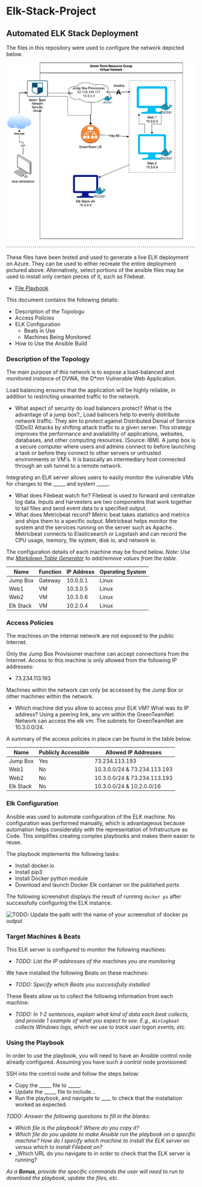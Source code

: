 # Elk-Stack-Project
## Automated ELK Stack Deployment

The files in this repository were used to configure the network depicted below.

![TODO: Update the path with the name of your diagram](diagrams/project1.png)

These files have been tested and used to generate a live ELK deployment on Azure. They can be used to either recreate the entire deployment pictured above. Alternatively, select portions of the ansible files may be used to install only certain pieces of it, such as Filebeat.

  - [File Playbook](roles/file-playbook.yml)

This document contains the following details:
- Description of the Topologu
- Access Policies
- ELK Configuration
  - Beats in Use
  - Machines Being Monitored
- How to Use the Ansible Build


### Description of the Topology

The main purpose of this network is to expose a load-balanced and monitored instance of DVWA, the D*mn Vulnerable Web Application.

Load balancing ensures that the application will be highly reliable, in addition to restricting unwanted traffic to the network.
- What aspect of security do load balancers protect? What is the advantage of a jump box?_  Load balncers help to evenly distribute network traffic.  They aim to protect against Distributed Denial of Service (DDoS) Attacks by shifting attack traffic to a given server.  This strategy improves the performance and availability of applications, websites, databases, and other computing resources. (Source: IBM).  A jump box is a secure computer where users and admins connect to before launching a task or before they connect to other servers or untrusted environments or VM's. It is basically an intermediary host connected through an ssh tunnel to a remote network.

Integrating an ELK server allows users to easily monitor the vulnerable VMs for changes to the _____ and system _____.
- What does Filebeat watch for?  Filebeat is used to forward and centralize log data.  Inputs and harvesters are two componetns that work together to tail files and send event data to a specified output.
- What does Metricbeat record? Metric beat takes statistics and metrics and ships them to a specific output.  Metricbeat helps monitor the system and the services running on the server such as Apache.  Metricbeat connects to Elasticsearch or Logstash and can record the CPU usage, memory, file system, disk io, and network io.

The configuration details of each machine may be found below.
_Note: Use the [Markdown Table Generator](http://www.tablesgenerator.com/markdown_tables) to add/remove values from the table_.

| Name     | Function | IP Address | Operating System |
|----------|----------|------------|------------------|
| Jump Box | Gateway  | 10.0.0.1   | Linux            |
| Web1     | VM       | 10.3.0.5   | Linux            |
| Web2     | VM       | 10.3.0.6   | Linux            |
| Elk Stack| VM       | 10.2.0.4   | Linux            |

### Access Policies

The machines on the internal network are not exposed to the public Internet. 

Only the Jump Box Provisioner machine can accept connections from the Internet. Access to this machine is only allowed from the following IP addresses:
- 73.234.113.193

Machines within the network can only be accessed by the Jump Box or other machines within the network.
- Which machine did you allow to access your ELK VM? What was its IP address? Using a peering link, any vm within the GreenTeamNet Network can access the elk vm.  The subnets for GreenTeamNet are 10.3.0.0/24.

A summary of the access policies in place can be found in the table below.

| Name     | Publicly Accessible | Allowed IP Addresses |
|----------|---------------------|----------------------|
| Jump Box | Yes                 |  73.234.113.193      |
| Web1     | No                  |  10.3.0.0/24 & 73.234.113.193        |
| Web2     | No                  |  10.3.0.0/24 & 73.234.113.193        |
| Elk Stack| No                  |  10.3.0.0/24 & 10.2.0.0/16        |

### Elk Configuration

Ansible was used to automate configuration of the ELK machine. No configuration was performed manually, which is advantageous because automation helps considerably with the representation of Infratructure as Code.  This simplifies creating complex playbooks and makes them easier to reuse.

The playbook implements the following tasks:
- Install docker.io
- Install pip3
- Install Docker python module
- Download and launch Docker Elk container on the published ports

The following screenshot displays the result of running `docker ps` after successfully configuring the ELK instance.

![TODO: Update the path with the name of your screenshot of docker ps output](Images/docker_ps_output.png)

### Target Machines & Beats
This ELK server is configured to monitor the following machines:
- _TODO: List the IP addresses of the machines you are monitoring_

We have installed the following Beats on these machines:
- _TODO: Specify which Beats you successfully installed_

These Beats allow us to collect the following information from each machine:
- _TODO: In 1-2 sentences, explain what kind of data each beat collects, and provide 1 example of what you expect to see. E.g., `Winlogbeat` collects Windows logs, which we use to track user logon events, etc._

### Using the Playbook
In order to use the playbook, you will need to have an Ansible control node already configured. Assuming you have such a control node provisioned: 

SSH into the control node and follow the steps below:
- Copy the _____ file to _____.
- Update the _____ file to include...
- Run the playbook, and navigate to ____ to check that the installation worked as expected.

_TODO: Answer the following questions to fill in the blanks:_
- _Which file is the playbook? Where do you copy it?_
- _Which file do you update to make Ansible run the playbook on a specific machine? How do I specify which machine to install the ELK server on versus which to install Filebeat on?_
- _Which URL do you navigate to in order to check that the ELK server is running?

_As a **Bonus**, provide the specific commands the user will need to run to download the playbook, update the files, etc._
